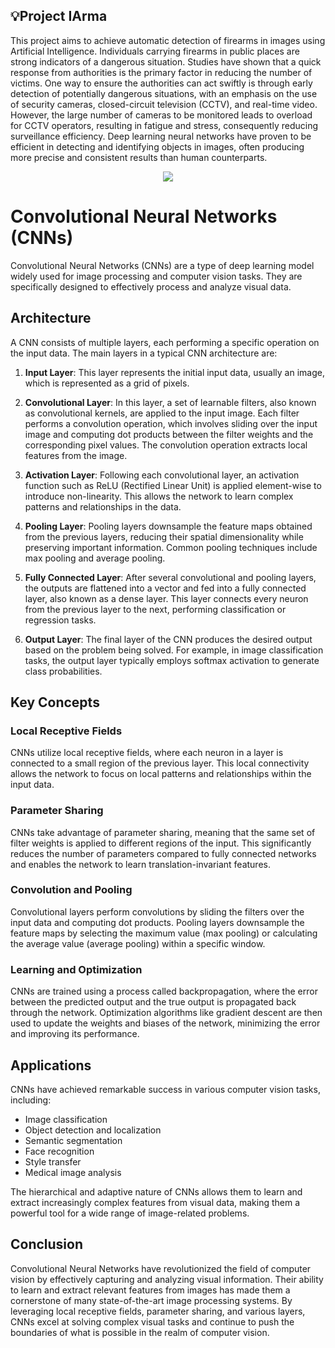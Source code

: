 ## 💡Project IArma 

This project aims to achieve automatic detection of firearms in images using Artificial Intelligence. Individuals carrying firearms in public places are strong indicators of a dangerous situation. Studies have shown that a quick response from authorities is the primary factor in reducing the number of victims. One way to ensure the authorities can act swiftly is through early detection of potentially dangerous situations, with an emphasis on the use of security cameras, closed-circuit television (CCTV), and real-time video. However, the large number of cameras to be monitored leads to overload for CCTV operators, resulting in fatigue and stress, consequently reducing surveillance efficiency. Deep learning neural networks have proven to be efficient in detecting and identifying objects in images, often producing more precise and consistent results than human counterparts.

<p align="center">
<img src="https://www.scylla.ai/static/f78629c26ee2aaaf681abaa891228f75/e0815/scylla-object-detection.png"/>
</p>

# Convolutional Neural Networks (CNNs)

Convolutional Neural Networks (CNNs) are a type of deep learning model widely used for image processing and computer vision tasks. They are specifically designed to effectively process and analyze visual data.

## Architecture

A CNN consists of multiple layers, each performing a specific operation on the input data. The main layers in a typical CNN architecture are:

1. **Input Layer**: This layer represents the initial input data, usually an image, which is represented as a grid of pixels.

2. **Convolutional Layer**: In this layer, a set of learnable filters, also known as convolutional kernels, are applied to the input image. Each filter performs a convolution operation, which involves sliding over the input image and computing dot products between the filter weights and the corresponding pixel values. The convolution operation extracts local features from the image.

3. **Activation Layer**: Following each convolutional layer, an activation function such as ReLU (Rectified Linear Unit) is applied element-wise to introduce non-linearity. This allows the network to learn complex patterns and relationships in the data.

4. **Pooling Layer**: Pooling layers downsample the feature maps obtained from the previous layers, reducing their spatial dimensionality while preserving important information. Common pooling techniques include max pooling and average pooling.

5. **Fully Connected Layer**: After several convolutional and pooling layers, the outputs are flattened into a vector and fed into a fully connected layer, also known as a dense layer. This layer connects every neuron from the previous layer to the next, performing classification or regression tasks.

6. **Output Layer**: The final layer of the CNN produces the desired output based on the problem being solved. For example, in image classification tasks, the output layer typically employs softmax activation to generate class probabilities.

## Key Concepts

### Local Receptive Fields

CNNs utilize local receptive fields, where each neuron in a layer is connected to a small region of the previous layer. This local connectivity allows the network to focus on local patterns and relationships within the input data.

### Parameter Sharing

CNNs take advantage of parameter sharing, meaning that the same set of filter weights is applied to different regions of the input. This significantly reduces the number of parameters compared to fully connected networks and enables the network to learn translation-invariant features.

### Convolution and Pooling

Convolutional layers perform convolutions by sliding the filters over the input data and computing dot products. Pooling layers downsample the feature maps by selecting the maximum value (max pooling) or calculating the average value (average pooling) within a specific window.

### Learning and Optimization

CNNs are trained using a process called backpropagation, where the error between the predicted output and the true output is propagated back through the network. Optimization algorithms like gradient descent are then used to update the weights and biases of the network, minimizing the error and improving its performance.

## Applications

CNNs have achieved remarkable success in various computer vision tasks, including:

- Image classification
- Object detection and localization
- Semantic segmentation
- Face recognition
- Style transfer
- Medical image analysis

The hierarchical and adaptive nature of CNNs allows them to learn and extract increasingly complex features from visual data, making them a powerful tool for a wide range of image-related problems.

## Conclusion

Convolutional Neural Networks have revolutionized the field of computer vision by effectively capturing and analyzing visual information. Their ability to learn and extract relevant features from images has made them a cornerstone of many state-of-the-art image processing systems. By leveraging local receptive fields, parameter sharing, and various layers, CNNs excel at solving complex visual tasks and continue to push the boundaries of what is possible in the realm of computer vision.
